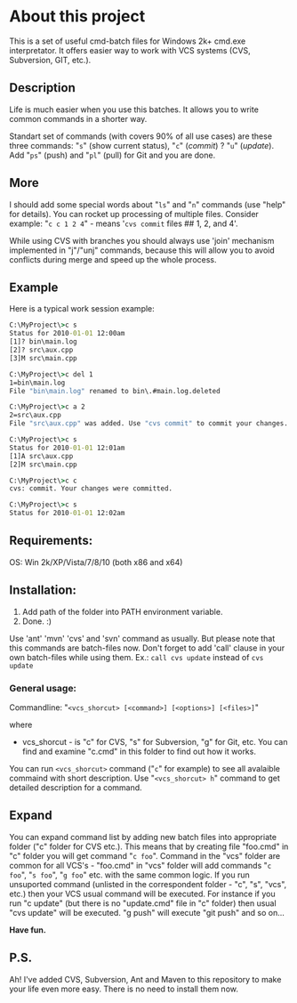 # About this project
This is a set of useful cmd-batch files for Windows 2k+ cmd.exe interpretator. It offers easier way to work with VCS systems (CVS, Subversion, GIT, etc.).

## Description
  Life is much easier when you use this batches. It allows you to write common commands in a shorter way. 
 
  Standart set of commands (with covers 90% of all use cases) are these three commands:
  "```s```" (show current status), "```c```" (_commit_) ? "```u```" (_update_).
  Add "```ps```" (push) and "```pl```" (pull) for Git and you are done.

## More
  I should add some special words about "```ls```" and "```n```" commands (use "help" for details). 
  You can rocket up processing of multiple files. Consider example: "```c c 1 2 4```" - means '```cvs commit``` files ## 1, 2, and 4'.

  While using CVS with branches you should always use 'join' mechanism implemented in "j"/"unj" commands, 
  because this will allow you to avoid conflicts during merge and speed up the whole process.

## Example
Here is a typical work session example:

```cmd
C:\MyProject\>c s
Status for 2010-01-01 12:00am
[1]? bin\main.log
[2]? src\aux.cpp
[3]M src\main.cpp
```
```cmd
C:\MyProject\>c del 1
1=bin\main.log
File "bin\main.log" renamed to bin\.#main.log.deleted
```

```cmd
C:\MyProject\>c a 2
2=src\aux.cpp
File "src\aux.cpp" was added. Use "cvs commit" to commit your changes.
```

```cmd
C:\MyProject\>c s
Status for 2010-01-01 12:01am
[1]A src\aux.cpp
[2]M src\main.cpp
```

```cmd
C:\MyProject\>c c
cvs: commit. Your changes were committed.
```

```cmd
C:\MyProject\>c s
Status for 2010-01-01 12:02am 
```

## Requirements:
  OS: Win 2k/XP/Vista/7/8/10 (both x86 and x64)

## Installation:
  1) Add path of the folder into PATH environment variable.
  2) Done. :)

Use 'ant' 'mvn' 'cvs' and 'svn' command as usually. But please note that this commands are batch-files now. Don't forget to add 'call' clause in your own batch-files while using them. Ex.: ```call cvs update``` instead of ```cvs update```

### General usage:
  Commandline: "```<vcs_shorcut> [<command>] [<options>] [<files>]```"

where
  - vcs_shorcut - is "c" for CVS, "s" for Subversion, "g" for Git, etc. 
You can find and examine "c.cmd" in this folder to find out how it works.

You can run ```<vcs_shorcut>``` command ("```c```" for example) to see all avalaible commaind with short description.
Use "```<vcs_shorcut> h```" command to get detailed description for a command.

## Expand
You can expand command list by adding new batch files into appropriate folder ("c" folder for CVS etc.). 
This means that by creating file "foo.cmd" in "c" folder you will get command "```c foo```".
Command in the "vcs" folder are common for all VCS's - "foo.cmd" in "vcs" folder will add commands "```c foo```", "```s foo```", "```g foo```" etc. with the same common logic.
If you run unsuported command (unlisted in the correspondent folder - "c", "s", "vcs", etc.) then your VCS usual command will be executed.
For instance if you run "c update" (but there is no "update.cmd" file in "c" folder) then usual "cvs update" will be executed. "g push" will execute "git push" and so on...

__Have fun.__

## P.S. 
Ah! I've added CVS, Subversion, Ant and Maven to this repository to make your life even more easy. There is no need to install them now.
